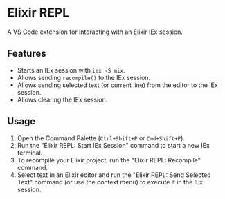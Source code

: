# Elixir REPL

A VS Code extension for interacting with an Elixir IEx session.

## Features

* Starts an IEx session with `iex -S mix`.
* Allows sending `recompile()` to the IEx session.
* Allows sending selected text (or current line) from the editor to the IEx session.
* Allows clearing the IEx session.

## Usage

1.  Open the Command Palette (`Ctrl+Shift+P` or `Cmd+Shift+P`).
2.  Run the "Elixir REPL: Start IEx Session" command to start a new IEx terminal.
3.  To recompile your Elixir project, run the "Elixir REPL: Recompile" command.
4.  Select text in an Elixir editor and run the "Elixir REPL: Send Selected Text" command (or use the context menu) to execute it in the IEx session.
